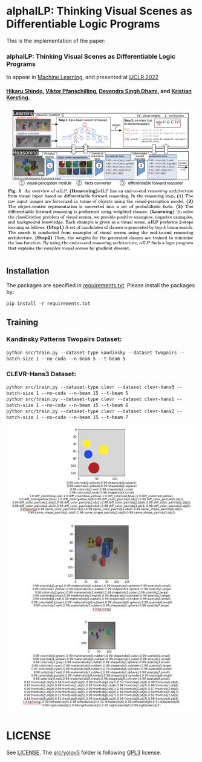 # alphaILP: Thinking Visual Scenes as Differentiable Logic Programs
This is the implementation of the paper: 
### alphaILP: Thinking Visual Scenes as Differentiable Logic Programs
to appear in [Machine Learning](https://www.springer.com/journal/10994), and presented at [IJCLR 2022](https://ijclr22.doc.ic.ac.uk/)
#### [Hikaru Shindo](https://www.hikarushindo.com/), [Viktor Pfanschilling](https://ml-research.github.io/people/vpfanschilling/), [Devendra Singh Dhami](https://sites.google.com/view/devendradhami), and [Kristian Kersting](https://ml-research.github.io/people/kkersting/index.html).

![ailp](./imgs/aILP.png)

## Installation
The packages are specified in [requirements.txt](./requirements.txt). Please install the packages by:
```
pip install -r requirements.txt
```

## Training
### Kandinsky Patterns Twopairs Dataset:
```
python src/train.py --dataset-type kandinsky --dataset twopairs --batch-size 1 --no-cuda --n-beam 5 --t-beam 5
```
### CLEVR-Hans3 Dataset:
```
python src/train.py --dataset-type clevr --dataset clevr-hans0 --batch-size 1 --no-cuda --n-beam 15 --t-beam 5
python src/train.py --dataset-type clevr --dataset clevr-hans1 --batch-size 1 --no-cuda --n-beam 15 --t-beam 6
python src/train.py --dataset-type clevr --dataset clevr-hans2 --batch-size 1 --no-cuda --n-beam 15 --t-beam 7
```


![twopairs](./imgs/twopairs-predicted.png)
![clevr-hans3](./imgs/clevr-hans3-predicted.png)
![clevr-hans7](./imgs/clevr-hans7-predicted.png)




# LICENSE
See [LICENSE](./LICENSE). The [src/yolov5](./src/yolov5) folder is following [GPL3](./src/yolov5/LICENSE) license.
